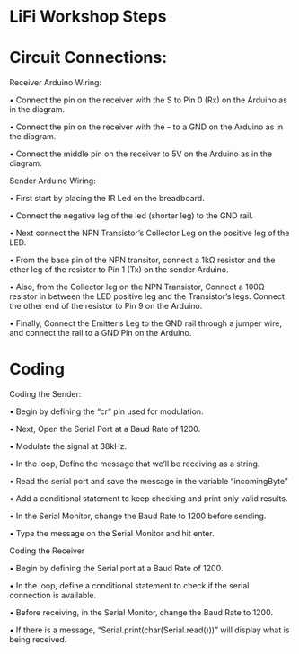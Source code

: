 # LiFi Workshop Steps

# Circuit Connections:

Receiver Arduino Wiring:

   • Connect the pin on the receiver with the S to Pin 0 (Rx) on the Arduino as in the diagram.
  
   • Connect the pin on the receiver with the – to a GND on the Arduino as in the diagram.
  
   • Connect the middle pin on the receiver to 5V on the Arduino as in the diagram.
  
Sender Arduino Wiring:

   • First start by placing the IR Led on the breadboard.
  
   • Connect the negative leg of the led (shorter leg) to the GND rail.
  
   • Next connect the NPN Transistor’s Collector Leg on the positive leg of the LED.
  
   • From the base pin of the NPN transitor, connect a 1kΩ resistor and the other leg of the resistor to Pin 1 (Tx) on the sender Arduino.
  
   • Also, from the Collector leg on the NPN Transistor, Connect a 100Ω resistor in between the LED positive leg and the Transistor’s legs. Connect the other end of the resistor to Pin 9 on the Arduino.
  
   • Finally, Connect the Emitter’s Leg to the GND rail through a jumper wire, and connect the rail to a GND Pin on the Arduino.
  
# Coding

Coding the Sender:

  •	Begin by defining the “cr” pin used for modulation.
  
  •	Next, Open the Serial Port at a Baud Rate of 1200.
  
  •	Modulate the signal at 38kHz.
  
  •	In the loop, Define the message that we’ll be receiving as a string.
  
  •	Read the serial port and save the message in the variable “incomingByte”
  
  •	Add a conditional statement to keep checking and print only valid results.
  
  •	In the Serial Monitor, change the Baud Rate to 1200 before sending.
  
  •	Type the message on the Serial Monitor and hit enter.
  

Coding the Receiver

  •	Begin by defining the Serial port at a Baud Rate of 1200.
  
  •	In the loop, define a conditional statement to check if the serial connection is available.
  
  •	Before receiving, in the Serial Monitor, change the Baud Rate to 1200.
  
  •	If there is a message, “Serial.print(char(Serial.read()))” will display what is being received.
  
